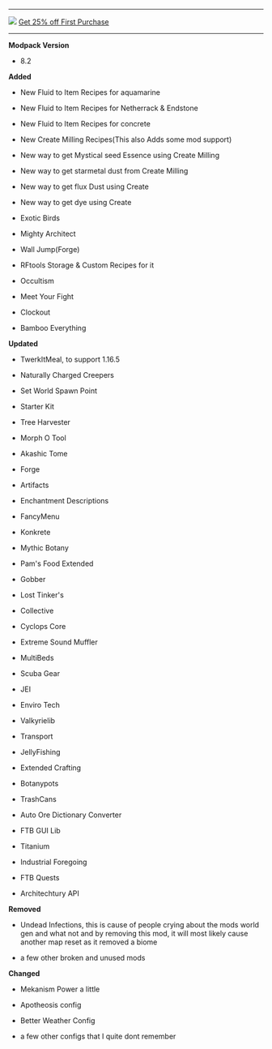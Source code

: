 ---------------------------------------------------------------------------------------------

![](https://www.bisecthosting.com/images/CF/Monumental_Experience/BH_ME_PromoCard.png "")
[Get 25% off First Purchase](https://bisecthosting.com/BedrockLegends "")


---------------------------------------------------------------------------------------------

**Modpack Version**

- 8.2

**Added**

- New Fluid to Item Recipes for aquamarine

- New Fluid to Item Recipes for Netherrack & Endstone

- New Fluid to Item Recipes for concrete

- New Create Milling Recipes(This also Adds some mod support)

- New way to get Mystical seed Essence using Create Milling

- New way to get starmetal dust from Create Milling

- New way to get flux Dust using Create

- New way to get dye using Create

- Exotic Birds

- Mighty Architect

- Wall Jump(Forge)

- RFtools Storage & Custom Recipes for it

- Occultism

- Meet Your Fight

- Clockout

- Bamboo Everything


**Updated**

- TwerkItMeal, to support 1.16.5

- Naturally Charged Creepers

- Set World Spawn Point

- Starter Kit

- Tree Harvester

- Morph O Tool

- Akashic Tome

- Forge

- Artifacts

- Enchantment Descriptions

- FancyMenu

- Konkrete

- Mythic Botany

- Pam's Food Extended

- Gobber

- Lost Tinker's

- Collective

- Cyclops Core

- Extreme Sound Muffler

- MultiBeds

- Scuba Gear

- JEI

- Enviro Tech

- Valkyrielib

- Transport

- JellyFishing

- Extended Crafting

- Botanypots

- TrashCans

- Auto Ore Dictionary Converter

- FTB GUI Lib

- Titanium

- Industrial Foregoing

- FTB Quests

- Architechtury API


**Removed**

- Undead Infections, this is cause of people crying about the mods world gen and what not and by removing this mod, it will most likely cause another map reset as it removed a biome

- a few other broken and unused mods


**Changed**

- Mekanism Power a little

- Apotheosis config

- Better Weather Config

- a few other configs that I quite dont remember
